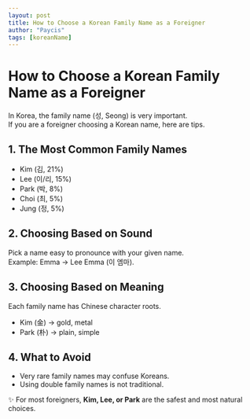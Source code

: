 ```yaml
---
layout: post
title: How to Choose a Korean Family Name as a Foreigner
author: "Paycis"
tags: [koreanName]
---
```


# How to Choose a Korean Family Name as a Foreigner

In Korea, the family name (성, Seong) is very important.  
If you are a foreigner choosing a Korean name, here are tips.

## 1. The Most Common Family Names
- Kim (김, 21%)  
- Lee (이/리, 15%)  
- Park (박, 8%)  
- Choi (최, 5%)  
- Jung (정, 5%)  

## 2. Choosing Based on Sound
Pick a name easy to pronounce with your given name.  
Example: Emma → Lee Emma (이 엠마).

## 3. Choosing Based on Meaning
Each family name has Chinese character roots.  
- Kim (金) → gold, metal  
- Park (朴) → plain, simple  

## 4. What to Avoid
- Very rare family names may confuse Koreans.  
- Using double family names is not traditional.  

✨ For most foreigners, **Kim, Lee, or Park** are the safest and most natural choices.

